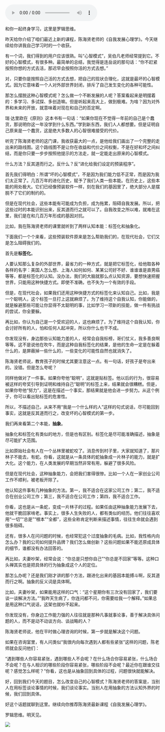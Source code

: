 <audio src="http://igetoss.cdn.igetget.com/mp3/201807/30/201807302057265409451153.mp3" controls="controls">您的浏览器不支持 audio 标签。</audio><p>和你一起终身学习，这里是罗辑思维。<br></p><p>昨天给你介绍了咱们最近上新的课程，陈海贤老师的《自我发展心理学》。今天继续给你讲我自己学习时的一个收获。</p><p>有一个词，我们得到的用户应该很熟。叫“心智模式”，吴伯凡老师经常提到它。不好的心智模式，有很多种。最简单的总结，我觉得是连岳说的那句话：“你不赶紧按照你想的方式去活，那迟早会按照你活的方式去想。” </p><p>对，只要你是按照自己活的方式去想，把自己的现状合理化，这就是最坏的心智模式。因为它意味着一个人对外部世界封闭，排斥了自己发生变化的各种可能性。</p><p>那怎么摆脱这种心智模式呢？怎么做一个不断发展的人呢？答案看起来是明摆着的：多学习、多试探、多创造嘛。但是听起来高大上，做到极难。为啥？因为对外界和未来的开放，就意味着对现在和自己的否定啊。</p><p>瑞·达里欧在《原则》这本书有一句话：“如果你现在不觉得一年前的自己是个蠢货，那说明你这一年没学到什么东西。”学到新东西，我们人人都想要。但是证明自己原来是一个蠢货，这是绝大多数人的心智很难接受的代价。</p><p>听完了陈海贤老师的这门课，我收获最大的一点，是他给我们画出了一个完整的走出来的路线图。这个路线图不是让你在收益和代价之间权衡，不是在好和坏之间纠结，而是你只要一步步按照他提示的方法走，就一定能走出原来的心智模式。</p><p>什么方法？反其道而行之。反什么？反“进化给我们设定的预装程序”。</p><p>首先我们得明白：所谓“坏的心智模式”，不是因为我们能力低不正常，而是因为我们太正常了。几百万年的进化历史，赋予了我们人类一些本能。在历史上，这些本能的用处极大。它们已经像预装软件一样，刻在我们的基因里了，绝大部分人是摆脱不了它们的制约的。</p><p>但是在现代社会，这些本能有可能成为负担，成为拖累，阻碍自我发展。所以，把这些过时的本能识别出来，反其道而行之就可以了。自我改变之所以难，就难在这里，我们是在和几百万年形成的基因对抗。</p><p>比如，我在陈海贤老师的课里就听到了两样认知本能：标签化和抽象化。</p><p>下面我们一个个来看，这些预装软件原来是怎么帮助我们的，在现代社会，它们又是怎么阻碍我们的。</p><p>首先是<b>标签化</b>。</p><p>人要认知那么复杂的外部世界，最省力的一种方式，就是把它标签化，给他取各种各样的名字：美国人怎么想、上海人如何如何、某某公司好不好、谁谁谁是直男癌等等，都是标签化的认知。没办法，我们的大脑就那么点认知资源，要想快速把握世界，只能用这种快捷方式。即使不准确，也不失为一个有效的手段。</p><p>但是，在现代社会，如果我们还用这种快捷方式的标签化来认知自己。比如，我是一个聪明人，这个标签一旦打上这就麻烦了。为了维持这个自我认知，你能做的，就是躲避那些可能让你显得不太聪明的事，比如学习一项新的技能，做一件有挑战的尝试，你全要躲。</p><p>再比如，你认为自己是一个受欢迎的人，这也麻烦了。为了维持这个自我认知，你会讨好所有的人，怕和任何人起冲突，所以你什么也干不成。</p><p>你发现没有，身边那些认知能力差的人，经常会自我标榜，哥们仗义，我多善良啊等等。这不是说他在吹牛，而是这种自我标签化的结果，是他的生命一定是在躲着什么的，是屏蔽掉一些什么的，一些变化的可能性自然也就消失了。</p><p>陈海贤老师说，教育孩子的时候尤其要注意这一点。有一句话，好孩子是夸出来的。没错。但是怎么夸呢？</p><p>同样他做对了一件事。如果你夸他“聪明”，这就是贴标签。他以后的行为，很容易被这样的夸奖引导到证明和维持自己“聪明”的标签上来，结果就会很糟糕。但是，如果你夸他“努力”，这是在描述一个事实，那结果就是他会进一步努力。从这个例子，你可以看出贴标签的危害性。</p><p>所以，不描述自己，从来不用“我是一个什么样的人”这样的句式说话，尽可能回到事实，这就是反其道而行之，改变坏的心智模式的第一步。</p><p>我们再来看第二个本能，<b>抽象</b>。</p><p>抽象化和标签化有类似的地方，但是也有区别。标签化是尽可能准确描述，抽象是尽可能扩大范围。</p><p>比如原始社会有人在一个丛林里被蛇咬了。消息传到村子里，大家就知道了，那片林子不能去，有蛇。你看，这就是从一条具体的蛇抽象成一片林子的能力，就是扩大化。这个能力，在人类发展的早期当然非常有用，躲避了很多风险。</p><p>但是在现代社会，这种抽象能力，会把我们害得很惨。比如一个人在一家创业公司工作不顺利，被老板开除了。</p><p>他认知这件事有几种抽象的方法。第一，我不适合在这家公司工作；第二，我不适合在创业公司工作；第三，我不适合在公司工作；第四，我不适合工作。</p><p>你看，这也是从一条蛇，变成一片林子的过程。如果任由这种抽象能力发展下去，他就干脆回家啃老。事实上，很多人生失败的人，都有类似的经历。他们往往喜欢用“一切”“总是”“根本”“全都”，这些全称肯定判断来描述事情，往往生命就会遇到很多阻碍。</p><p>还有，很多人在问问题的时候，也经常犯这个过度抽象的毛病。比如，我性格内向怎么办？我的公司如何提升品牌？我们怎么做创新？这些问题如果不能还原成具体的细节，谁都没有办法回答的。</p><p>再比如，夫妻吵架，经常会说：“你总是只想你自己”“你总是不回家”等等。这种口头禅其实也是把具体的行为抽象成这个人的定位。</p><p>那怎么办呢？还是我们刚才讲的那个方法，跟进化出来的基因本能搏斗啊，反其道而行之啊。抽象的反义词是具体啊。</p><p>比如，夫妻吵架，如果能用这样的口气：“这个星期你有三次没有回家了，我们要谈一谈解决方法。”“我昨天生病了，你连问都不问，你需要给我一个解释。”如果总是用这种口气说话，这架也就吵不起来。</p><p>你发现没有，你身边工作能力强的人往往就是那种凡事就事论事，善于解决具体问题的人，而不是动不动谈方向、谈战略的人？</p><p>陈海贤老师说，他在平时做心理咨询的时候，第一步就是解决这个问题。</p><p>如果在咨询室里，有人问类似“我很内向每次遇到人都有些紧张”这样的问题，陈老师就会反问他们：&nbsp;</p><p>“遇到哪些人你容易紧张，遇到哪些人不会呢？在什么场合你容易紧张，什么场合不会呢？在与人相识的哪些阶段你容易紧张，哪些阶段不会呢？最近你在跟谁交往呢？感觉怎么样呢？”你看，这也是从抽象回到具体的过程，问题很快就能解决。</p><p>好，回到我们今天的题目，怎么改变自己的心智模式？陈海贤老师的答案是，当别人在用标签谈论事情的时候，我们谈论事实。当别人在用抽象的方法认知外界的时候，我们回到具体。</p><p>好这个话题就聊到这里。继续向你推荐陈海贤最新课程《自我发展心理学》。</p><p>罗辑思维。明天见。</p><img src="https://piccdn.igetget.com/img/201807/30/201807302049477617844575.jpg" />